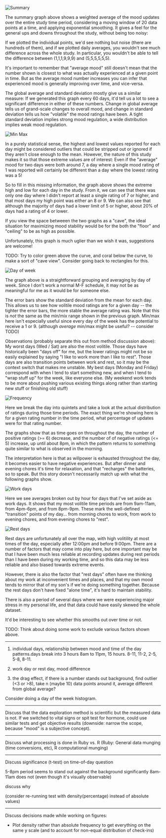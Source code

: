 ![Summary](http://i.imgur.com/aOVm2Sc.png)

The summary graph above shows a weighted average of the mood updates over the entire study time period, considering a moving window of 20 data points at a time, and applying exponential smoothing. It gives a feel for the general ups and downs throughout the study, without being too noisy:

If we plotted the individual points, we'd see nothing but noise (there are hundreds of them), and if we plotted daily averages, you wouldn't see much difference across the whole study. In particular, you wouldn't be able to tell the difference between (1,1,1,9,9,9) and (5,5,5,5,5,5).

It's important to remember that "average mood" still doesn't mean that the number shown is closest to what was actually experienced at a given point in time. But as the average mood number increases you can infer that experienced mood is generally improving over time, and vice-versa.

The global average and standard deviation mostly give us a similar measure: If we generated this graph every 60 days, it'd tell us a lot to see a significant difference in either of these numbers. Change in global average tells us of grand-scale changes to overall mood, and change in standard deviation tells us how "volatile" the mood ratings have been. A tight standard deviation implies strong mood regulation, a wide distribution implies weak mood regulation.


![Min Max](http://i.imgur.com/p65gNPp.png)

In a purely statistical sense, the highest and lowest values reported for each day might be considered outliers that could be stripped out or ignored if they aren't close enough to the mean. However, the nature of this study makes it so that those extreme values are of interest: Even if the "average" mood for two days were both around 7, a day where a single mood rating of 1 was reported will certainly be different than a day where the lowest rating was a 5!

So to fill in this missing information, the graph above shows the extreme high and low for each day in the study. From it, we can see that there was only one day where I didn't report at least a single rating of 7 or higher, and that most days my high point was either an 8 or 9. We can also see that although the majority of days had a lower limit of 5 or higher, about 20% of days had a rating of 4 or lower.

If you view the space betweeen the two graphs as a "cave", the ideal situation for maximizing mood stability would be for the both the "floor" and "ceiling" to be as high as possible.

Unfortunately, this graph is much uglier than we wish it was, suggestions are welcome!

TODO: Try to color green above the curve, and coral below the curve, to make a sort of "cave view". Consider going back to rectangles for this.

![Day of week](http://i.imgur.com/QlBajBn.png)

The graph above is a straightforward grouping and averaging by day of week. Since I don't work a normal M-F schedule, it may not be as meaningful for me as it would be for someone else.

The error bars show the standard deviation from the mean for each day. This allows us to see how volitile mood ratings are for a given day -- the tighter the error bars, the more stable the average rating was. Note that this is *not* the same as the min/mix range shown in the previous graph. Min/max here isn't especially useful since every day of the week has the potential to receive a 1 or 9. (although *average* min/max might be useful? -- consider TODO)

Observations (probably separate this out from method discussion above): My worst days (Wed / Sat) are also the most volitile. Those days have historically been "days off" for me, but the lower ratings might not be so easily explained by saying "I like to work more than I like to rest". Those days are also transition points between work and rest, so it may be the context switch that makes me unstable. My best days (Monday and Friday) correspond with when I tend to start something new, and when I tend to "wrap stuff up" for the week, like everyone else. (My weekend work tends to be more about pushing various existing things along rather than starting new stuff or finishing old stuff)


![Frequency](http://i.imgur.com/ZwSNOHTl.png)

Here we break the day into quintets and take a look at the actual distribution of ratings during those time periods.
The exact thing we're showing here is for a given rating number in the time period, what percentage of updates were for that rating number.

The graphs show that as time goes on throughout the day, the number of positive ratings (>= 6) decrease, and the number of of negative ratings (<= 5) increase, up until about 8pm, in which the pattern returns to something quite similar to what is observed in the morning.

The interpretation here is that as willpower is exhausted throughout the day, it becomes easier to have negative experiences. But after dinner and evening chores it's time for relaxation, and that "recharges" the batteries, so to speak. But this story doesn't necessarily match up with what the following graphs show.


![Work days](http://i.imgur.com/a4Bh76u.png)

Here we see averages broken out by hour for days that I've set aside as work days. It shows that my most volitile time periods are from 9am-11am, from 4pm-6pm, and from 8pm-9pm. These mark the well-defined "transition" points of my day... from morning chores to work, from work to evening chores, and from evening chores to "rest".

![Rest days](http://i.imgur.com/oqNGYbJ.png)

Rest days are unfortunately all over the map, with high volitility at most times of the day, especially after 12:00pm and before 9:00pm. There are a number of factors that may come into play here, but one important may be that I have been much less reliable at recording updates during rest periods than I have been during my working time, and so this data may be less reliable and also biased towards extreme events.

However, there is also the factor that "rest days" often have me thinking about my work at inconvenient times and places, and that my own mood tends to mirror that of my son's if we're doing something together. Because the rest days don't have fixed "alone time", it's hard to maintain stability.

There is also a period of several days where we were experiencing major stress in my personal life, and that data could have easily skewed the whole dataset.

It'd be interesting to see whether this smooths out over time or not.

TODO: Think about doing some work to exclude various factors shown above.

--------


1. individual days, relationship between mood and time of the day
patterns.days break into 3 hours 8am to 11pm, 15 hours.
8-11, 11-2, 2-5, 5-8, 8-11.

2. work day or rest day, mood difference

3. the drag effect, if there is a number stands out background, find outlier 
(<3 or >8), take n (maybe 10) data points around it, average different from 
global average?

Consider doing a day of the week histogram.

---

Discuss that the data exploration method is scientific but the measured data is
not. If we switched to vital signs or spit test for hormone, could use
similar tests and get objective results (downside: narrow the scope,
because "mood" is a subjective concept).

---

Discuss what processing is done in Ruby vs. R
(Ruby: General data munging (time conversions, etc), R computational munging)

---

Discuss significance (t-test) on time-of-day question

5-8pm period seems to stand out against the background significantly
8am-11am does not (even though it's visually observable)

discuss why

(consider re-running test with density(percentage) instead of absolute values)

---

Discuss decisions made while working on figures:

- Plot density rather than absolute frequency to get everything on the same y
  scale (and to account for non-equal distribution of check-ins)

